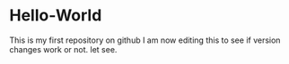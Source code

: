 # Hello-World
This is my first repository on github
I am now editing this to see if version changes work or not. let see.
